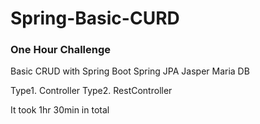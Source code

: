 # Spring-Basic-CURD

### One Hour Challenge

Basic CRUD with 
Spring Boot
Spring JPA
Jasper
Maria DB

Type1. Controller
Type2. RestController

It took 1hr 30min in total
